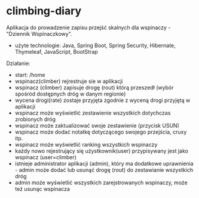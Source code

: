 # climbing-diary
Aplikacja do prowadzenie zapisu przejść skalnych dla wspinaczy - "Dziennik Wspinaczkowy".

- użyte technologie: Java, Spring Boot, Spring Security, Hibernate, Thymeleaf, JavaScript, BootStrap

Działanie:
- start: /home
- wspinacz(climber) rejrestruje sie w aplikacji
- wspinacz (climber) zapisuje drogę (rout) którą przeszedł (wybór spośród dostępnych dróg w danym regionie)
- wycena drogi(rate) zostaje przyjęta zgodnie z wyceną drogi przyjętą w aplikacji
- wspinacz może wyświetlić zestawienie wszystkich dotychczas zrobionych dróg
- wspinacz może zaktualizować swoje zestawienie (przycisk USUN)
- wspinacz może dodać notatkę dotyczącego swojego przejścia, cruxy itp.
- wspinacz może wyświetlić ranking wszystkich wspinaczy 
- każdy nowo rejestrujący się użystkownik(user) przypisywany jest jako wspinacz (user=climber)
- istnieje administrator aplikacji (admin), który ma dodatkowe uprawnienia - admin może dodać lub usunąć drogę (rout) do zestawianie wszystkich dróg
- admin może wyświetlić wszystkich zarejstrowanych wspinaczy, może też usunąc wspinacza

